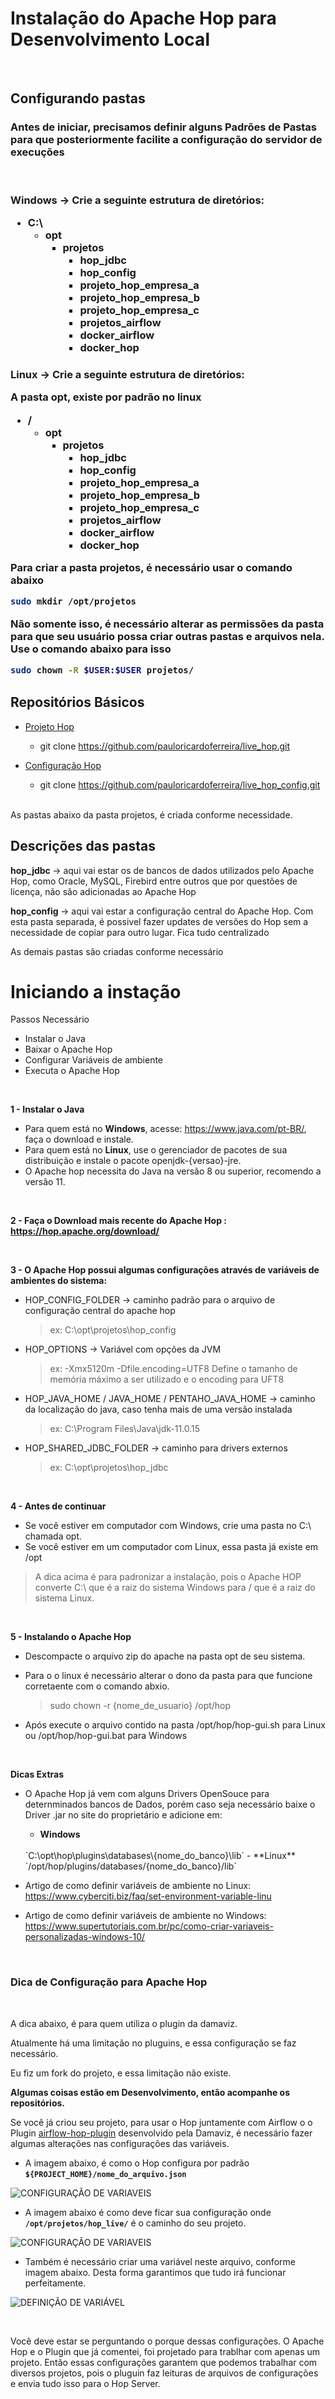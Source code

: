 # Instalação do Apache Hop para Desenvolvimento Local

<br>

## Configurando pastas

<h3> Antes de iniciar, precisamos definir alguns Padrões de Pastas para que posteriormente facilite a configuração do servidor de execuções </h3> 

<br>

<h3> <b> Windows </b> -> Crie a seguinte estrutura de diretórios:

* C:\
	* opt
		* projetos 
			* hop_jdbc
			* hop_config
			* projeto_hop_empresa_a
			* projeto_hop_empresa_b
			* projeto_hop_empresa_c
			* projetos_airflow
			* docker_airflow
			* docker_hop

<h3> <b> Linux </b> -> Crie a seguinte estrutura de diretórios:

A pasta opt, existe por padrão no linux

* /
	* opt
		* projetos 
			* hop_jdbc
			* hop_config
			* projeto_hop_empresa_a
			* projeto_hop_empresa_b
			* projeto_hop_empresa_c
			* projetos_airflow
			* docker_airflow
			* docker_hop

Para criar a pasta projetos, é necessário usar o comando abaixo

```bash
sudo mkdir /opt/projetos
```

Não somente isso, é necessário alterar as permissões da pasta para que seu usuário possa criar outras pastas e arquivos nela. Use o comando abaixo para isso

```bash
sudo chown -R $USER:$USER projetos/
```

## Repositórios Básicos

* [Projeto Hop](https://github.com/pauloricardoferreira/live_hop)
	* git clone https://github.com/pauloricardoferreira/live_hop.git
	
* [Configuração Hop](https://github.com/pauloricardoferreira/live_hop_config)
	* git clone https://github.com/pauloricardoferreira/live_hop_config.git

<br>	
As pastas abaixo da pasta projetos, é criada conforme necessidade.

<br>
<h2><b>Descrições das pastas</b></h2>

<p> <b> hop_jdbc </b> -> aqui vai estar os de bancos de dados utilizados pelo Apache Hop, como Oracle, MySQL, Firebird entre outros que por questões de licença, não são adicionadas ao Apache Hop

<p> <b> hop_config </b> -> aqui vai estar a configuração central do Apache Hop. Com esta pasta separada, é possivel fazer updates de versões do Hop sem a necessidade de copiar para outro lugar. Fica tudo centralizado

<p> As demais pastas são criadas conforme necessário


<br>

# Iniciando a instação

Passos Necessário
 - Instalar o Java
 - Baixar o Apache Hop
 - Configurar Variáveis de ambiente
 - Executa o Apache Hop

<br>

**1 - Instalar o Java**

- Para quem está no **Windows**, acesse: https://www.java.com/pt-BR/, faça o download e instale.
- Para quem está no **Linux**, use o gerenciador de pacotes de sua distribuição e instale o pacote openjdk-{versao}-jre.
- O Apache hop necessita do Java na versão 8 ou superior, recomendo a versão 11.

<br>

**2 - Faça o Download mais recente do Apache Hop : https://hop.apache.org/download/**

<br>

**3 - O Apache Hop possui algumas configurações através de variáveis de ambientes do sistema:**

- HOP_CONFIG_FOLDER -> caminho padrão para o arquivo de configuração central do apache hop
	>ex: C:\opt\projetos\hop_config
- HOP_OPTIONS -> Variável com opções da JVM
	>ex: -Xmx5120m -Dfile.encoding=UTF8 
	Define o tamanho de memória máximo a ser utilizado e o encoding para UFT8
- HOP_JAVA_HOME / JAVA_HOME / PENTAHO_JAVA_HOME -> caminho da localização do java, caso tenha mais de uma versão instalada
	>ex: C:\Program Files\Java\jdk-11.0.15
- HOP_SHARED_JDBC_FOLDER -> caminho para drivers externos
	>ex: C:\opt\projetos\hop_jdbc

<br>

**4 - Antes de continuar**

- Se você estiver em computador com Windows, crie uma pasta no C:\ chamada opt.
- Se você estiver em um computador com Linux, essa pasta já existe em /opt

>A dica acima é para padronizar a instalação, pois o Apache HOP converte C:\ que é a raiz do sistema Windows para / que é a raiz do sistema Linux.

<br>

**5 - Instalando o Apache Hop**

- Descompacte o arquivo zip do apache na pasta opt de seu sistema.
- Para o o linux é necessário alterar o dono da pasta para que funcione corretaente com o comando abxio.

	>sudo chown -r {nome_de_usuario} /opt/hop

- Após execute o arquivo contido na pasta /opt/hop/hop-gui.sh para Linux ou /opt/hop/hop-gui.bat para Windows

<br>

**Dicas Extras**

- O Apache Hop já vem com alguns Drivers OpenSouce para deternminados bancos de Dados, porém caso seja necessário baixe o Driver .jar no site do proprietário e adicione em:
	- **Windows**
	<br>
	`C:\opt\hop\plugins\databases\{nome_do_banco}\lib` 
	- **Linux**
	<br> 
	`/opt/hop/plugins/databases/{nome_do_banco}/lib`

	<br>

- Artigo de como definir variáveis de ambiente no Linux: https://www.cyberciti.biz/faq/set-environment-variable-linu
- Artigo de como definir variáveis de ambiente no Windows: https://www.supertutoriais.com.br/pc/como-criar-variaveis-personalizadas-windows-10/


<br>

### Dica de Configuração para Apache Hop

<br>

A dica abaixo, é para quem utiliza o plugin da damaviz.

Atualmente há uma limitação no pluguins, e essa configuração se faz necessário.

Eu fiz um fork do projeto, e essa limitação não existe.

**Algumas coisas estão em Desenvolvimento, então acompanhe os repositórios.**

Se você já criou seu projeto, para usar o Hop juntamente com Airflow o o Plugin [airflow-hop-plugin](https://github.com/damavis/airflow-hop-plugin) desenvolvido pela Damaviz, é necessário fazer algumas alterações nas configurações das variáveis.



* A imagem abaixo, é como o Hop configura por padrão
**`${PROJECT_HOME}/nome_do_arquivo.json`**

![CONFIGURAÇÃO DE VARIAVEIS](./imagens/environmenstproperties_padrao.PNG)


* A imagem abaixo é como deve ficar sua configuração onde **`/opt/projetos/hop_live/`** é o caminho do seu projeto. 

![CONFIGURAÇÃO DE VARIAVEIS](./imagens/environmenstproperties_alterado.PNG)

* Também é necessário criar uma variável neste arquivo, conforme imagem abaixo. Desta forma garantimos que tudo irá funcionar perfeitamente.

![DEFINIÇÃO DE VARIÁVEL](./imagens/editingconfigurationfile.PNG)

<br>

Você deve estar se perguntando o porque dessas configurações.
O Apache Hop e o Plugin que já comentei, foi projetado para trablhar com apenas um projeto.
Então essas configurações garantem que podemos trabalhar com diversos projetos, pois o pluguin faz leituras de arquivos de configurações e envia tudo isso para o Hop Server.
